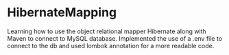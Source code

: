 # HibernateMapping

Learning how to use the object relational mapper Hibernate along with Maven to connect to MySQL database. 
Implemented the use of a .env file to connect to the db and used lombok annotation for a more readable code. 